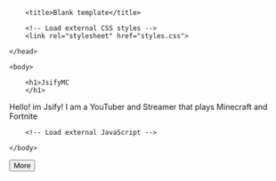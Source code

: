 <html>
    <head>
        <meta charset="utf-8">

        <title>Blank template</title>

        <!-- Load external CSS styles -->
        <link rel="stylesheet" href="styles.css">

    </head>

    <body>

        <h1>JsifyMC
        </h1>

Hello! im Jsify! I am a YouTuber and Streamer that plays Minecraft and Fortnite
        
        <!-- Load external JavaScript -->
        
    </body>

</html>
<button OnClick="alertButton()">More</button>
